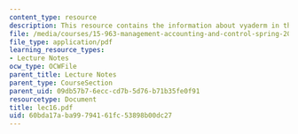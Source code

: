 ```yaml
---
content_type: resource
description: This resource contains the information about vyaderm in this course.
file: /media/courses/15-963-management-accounting-and-control-spring-2007/60bda17aba99794161fc53898b00dc27_lec16.pdf
file_type: application/pdf
learning_resource_types:
- Lecture Notes
ocw_type: OCWFile
parent_title: Lecture Notes
parent_type: CourseSection
parent_uid: 09db57b7-6ecc-cd7b-5d76-b71b35fe0f91
resourcetype: Document
title: lec16.pdf
uid: 60bda17a-ba99-7941-61fc-53898b00dc27
---
```

